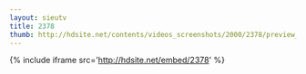 ```yaml
---
layout: sieutv
title: 2378
thumb: http://hdsite.net/contents/videos_screenshots/2000/2378/preview_360p.mp4.jpg
---
```

{% include iframe src='http://hdsite.net/embed/2378' %}
 
